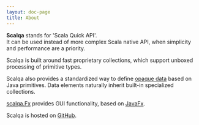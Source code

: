 ```yaml
---
layout: doc-page
title: About
---
```

**Scalqa** stands for 'Scala Quick API'.  
It can be used instead of more complex Scala native API, when simplicity and performance are a priority.

Scalqa is built around fast proprietary collections, which support unboxed processing of primitive types.

Scalqa also provides a standardized way to define [opaque data](https://scalqa.org/doc/guide/features/Data.html) based on Java primitives. 
Data elements naturally inherit built-in specialized collections.

[scalqa.Fx](https://scalqa.org/doc/api/scalqa/Fx$.html) provides GUI functionality, based on [JavaFx](https://openjfx.io).

Scalqa is hosted on [GitHub](https://github.com/scalqa/scalqa).
